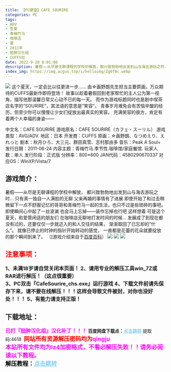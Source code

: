 ```yaml
---
title: 【PC硬盘】CAFE SOURIRE
categories: PC
tags:
- ADV
- 恋爱
- 青梅竹马
- 咖啡店
- 夏
- 2011年
- 脸肿汉化组
- CUFFS社
date: 2022-9-20 8:01:00
description: 暑假——从尽是无聊课程的学校中解放，都兴致勃勃地出发到山与海去游玩之时...只有真一独自一人满脸的无聊父亲再婚的事情有了进展即使开始了和过去稍微留下一点不舒服记忆的哥哥和青梅竹马一起的生活，也只不过是些琐碎的事吧。即使瞬间心中起了一丝波澜也会马上忘掉——装作忘掉也行吧这样想着可是这个夏天，和爱管闲适的朋友们在咖啡店无聊地打发时间的时候...发展成了到现在都没有过的，还要仅仅一步就迈入的和人交往的结果，渐渐取回了已忘却的“什么”。就像已停止的时钟的指针开始转动的感觉，一直都是花蕾的花朵就要绽放的那个瞬间到来了。
index_img: https://img.acgus.top/i/helloimg/Zg6f0c.webp
---
```

![](https://img.acgus.top/i/helloimg/Zg6f0c.webp)
这个夏天，一定会比以往更进一步……
由☆画野朗先生担当主要原画，万众期待的CUFFS最新作即将登场！
故事以趁着暑假回到老家帮忙的主人公为第一视角，描写他那温馨日常又心动不已的每一天。
而作为游戏标题同时也是剧中喫茶店名字的“SOURIRE”，其法语的意思是“笑容”。
青春岁月难免会有苦恼辛酸的经历，但至少你可以慢慢让少女们绽放出最真实的笑容。
充满笑容的彼方，肯定有着两个人幸福的身姿——

中文名：CAFE SOURIRE
游戏原名：CAFE SOURIRE（カフェ・スーリル）
游戏类型：AVG/ADV.
地区：日本
开发商：CUFFS
原画：☆画野朗、なつめえり、えれっと
剧本：秋月ひろ、大三元、群田真雪、志村那由多
音乐：Peak A Soul+
发行日期：2011-06-24
内容主题：青梅竹马.季节性.咖啡馆/家庭餐馆.
玩家人数：单人
发行阶段：正式版
分辨率：800*600
JAN代码：4580290670337
对应OS：WinXP/Vista/7

## 游戏简介：
暑假——从尽是无聊课程的学校中解放，
都兴致勃勃地出发到山与海去游玩之时...
只有真一独自一人满脸的无聊
父亲再婚的事情有了进展
即使开始了和过去稍微留下一点不舒服记忆的哥哥和青梅竹马一起的生活，也只不过是些琐碎的事吧。
即使瞬间心中起了一丝波澜
也会马上忘掉——装作忘掉也行吧
这样想着
可是这个夏天，和爱管闲适的朋友们
在咖啡店无聊地打发时间的时候...
发展成了到现在都没有过的，还要仅仅一步就迈入的和人交往的结果，
渐渐取回了已忘却的“什么”。
就像已停止的时钟的指针开始转动的感觉，
一直都是花蕾的花朵就要绽放的那个瞬间到来了。
（[游戏介绍来自于[百度百科](https://baike.baidu.com/item/CAFE%20SOURIRE/791667)）
![](https://img.acgus.top/i/helloimg/Zg6Y4h.webp)
![](https://img.acgus.top/i/helloimg/Zg6hjq.webp)
![](https://img.acgus.top/i/helloimg/Zg6uxr.webp)








## <font color=#FF0000 >注意事项：</font>
<font size=3><b>1、未满18岁请自觉关闭本页面！
2、请用专业的解压工具win_7Z或RAR进行解压！（这点很重要）  
3、PC双击『CafeSourire_chs.exe』运行游戏
4、下载文件前请先保存下来，请不要在线解压！！！这样会导致文件被封，对你也没好处！！！
5、有能力请支持正版！</b></font>

## 下载地址：
<font color=#FF00FF size=3>**已打『脸肿汉化组』汉化补丁！！！**</font>
<b>百度网盘下载点：</b><a href="https://pan.baidu.com/s/1v2p8X7cdmksLAQPNDjtzGA?pwd=4618" style="color: #87CEEB;"><b>点击跳转</b></a> 提取码:4618
<a style="padding: 0" href="https://post.qingju.org/AD/"><img style="max-width:100%" src="https://img.acgus.top/i/2024/07/478f689b8021d8d499ab43d21acf137a.gif" alt=""></a>
<b><font color=#FF0000 size=4>网站所有资源解压密码均为</b></font><b><font color=#FF00FF size=4>qingju</font><font color=#FF0000 ></font></b><br><b><font color=#FF00FF size=4>本站所有文件均为lz4加密格式，不看必解压失败！！请务必阅读以下教程。</b></font><br><b><font color=#000 size=4>解压教程：</b><a href="https://post.qingju.org/tutorial/000/" style="color: #87CEEB;"><b>点击跳转</b></a>